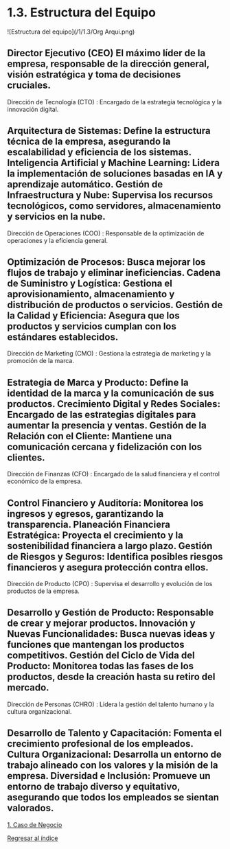 # 1.3. Estructura del Equipo



![Estructura del equipo](/1/1.3/Org Arqui.png)

Director Ejecutivo (CEO)
El máximo líder de la empresa, responsable de la dirección general, visión estratégica y toma de decisiones cruciales.
----------------------------------------------------------------
Dirección de Tecnología (CTO) :
Encargado de la estrategia tecnológica y la innovación digital.

Arquitectura de Sistemas: Define la estructura técnica de la empresa, asegurando la escalabilidad y eficiencia de los sistemas.
Inteligencia Artificial y Machine Learning: Lidera la implementación de soluciones basadas en IA y aprendizaje automático.
Gestión de Infraestructura y Nube: Supervisa los recursos tecnológicos, como servidores, almacenamiento y servicios en la nube.
-----------------------------------------------------------------
Dirección de Operaciones (COO) :
Responsable de la optimización de operaciones y la eficiencia general.

Optimización de Procesos: Busca mejorar los flujos de trabajo y eliminar ineficiencias.
Cadena de Suministro y Logística: Gestiona el aprovisionamiento, almacenamiento y distribución de productos o servicios.
Gestión de la Calidad y Eficiencia: Asegura que los productos y servicios cumplan con los estándares establecidos.
-------------------------------------------------------------------
Dirección de Marketing (CMO) :
Gestiona la estrategia de marketing y la promoción de la marca.

Estrategia de Marca y Producto: Define la identidad de la marca y la comunicación de sus productos.
Crecimiento Digital y Redes Sociales: Encargado de las estrategias digitales para aumentar la presencia y ventas.
Gestión de la Relación con el Cliente: Mantiene una comunicación cercana y fidelización con los clientes.
-------------------------------------------------------------------
Dirección de Finanzas (CFO) :
Encargado de la salud financiera y el control económico de la empresa.

Control Financiero y Auditoría: Monitorea los ingresos y egresos, garantizando la transparencia.
Planeación Financiera Estratégica: Proyecta el crecimiento y la sostenibilidad financiera a largo plazo.
Gestión de Riesgos y Seguros: Identifica posibles riesgos financieros y asegura protección contra ellos.
-------------------------------------------------------------------
Dirección de Producto (CPO) :
Supervisa el desarrollo y evolución de los productos de la empresa.

Desarrollo y Gestión de Producto: Responsable de crear y mejorar productos.
Innovación y Nuevas Funcionalidades: Busca nuevas ideas y funciones que mantengan los productos competitivos.
Gestión del Ciclo de Vida del Producto: Monitorea todas las fases de los productos, desde la creación hasta su retiro del mercado.
--------------------------------------------------------------------
Dirección de Personas (CHRO) :
Lidera la gestión del talento humano y la cultura organizacional.

Desarrollo de Talento y Capacitación: Fomenta el crecimiento profesional de los empleados.
Cultura Organizacional: Desarrolla un entorno de trabajo alineado con los valores y la misión de la empresa.
Diversidad e Inclusión: Promueve un entorno de trabajo diverso y equitativo, asegurando que todos los empleados se sientan valorados.
---------------------------------------------------------------------
[1. Caso de Negocio](../1.md)

[Regresar al índice](../../README.md)
